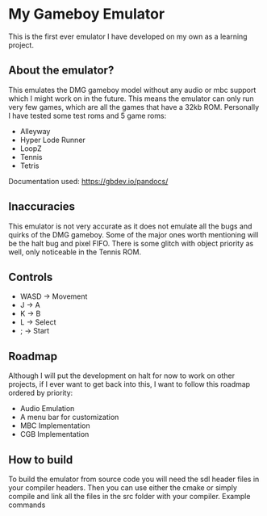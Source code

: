 # My Gameboy Emulator
This is the first ever emulator I have developed on my own as a learning project.


## About the emulator?
This emulates the DMG gameboy model without any audio or mbc support which I might work on in the future.
This means the emulator can only run very few games, which are all the games that have a 32kb ROM.
Personally I have tested some test roms and 5 game roms:
- Alleyway
- Hyper Lode Runner
- LoopZ
- Tennis
- Tetris

Documentation used: https://gbdev.io/pandocs/


## Inaccuracies
This emulator is not very accurate as it does not emulate all the bugs and quirks of the DMG gameboy.
Some of the major ones worth mentioning will be the halt bug and pixel FIFO.
There is some glitch with object priority as well, only noticeable in the Tennis ROM.


## Controls
- WASD -> Movement
- J -> A
- K -> B
- L -> Select
- ; -> Start


## Roadmap
Although I will put the development on halt for now to work on other projects, if I ever want to get
back into this, I want to follow this roadmap ordered by priority:
- Audio Emulation
- A menu bar for customization
- MBC Implementation
- CGB Implementation


## How to build
To build the emulator from source code you will need the sdl header files in your compiler headers.
Then you can use either the cmake or simply compile and link all the files in the src folder with your compiler.
Example commands
```bash

```